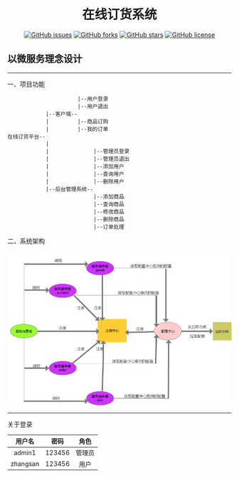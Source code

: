 <h1 align="center"> 在线订货系统 </h1>

<div align="center">

[![GitHub issues](https://img.shields.io/github/issues/CMINI777/online-ordering-platform)](https://github.com/CMINI777/online-ordering-platform/issues) [![GitHub forks](https://img.shields.io/github/forks/CMINI777/online-ordering-platform)](https://github.com/CMINI777/online-ordering-platform/network) [![GitHub stars](https://img.shields.io/github/stars/CMINI777/online-ordering-platform)](https://github.com/CMINI777/online-ordering-platform/stargazers) [![GitHub license](https://img.shields.io/github/license/CMINI777/online-ordering-platform)](https://github.com/CMINI777/online-ordering-platform/blob/master/LICENSE)

</div>

## 以微服务理念设计 ##

---

一、项目功能

```
                      |--用户登录
                      |--用户退出
            |--客户端--
            |         |--商品订购
            |         |--我的订单
在线订货平台--
            |
            |              |--管理员登录
            |              |--管理员退出
            |              |--添加用户
            |              |--查询用户
            |              |--删除用户
            |--后台管理系统--
                           |--添加商品
                           |--查询商品
                           |--修改商品
                           |--删除商品
                           |--订单处理
```

二、系统架构 <br>

![1](https://github.com/CMINI777/online-ordering-platform/blob/master/model.zh-CN.png)

-----

关于登录

| 用户名 | 密码 | 角色 |
| :---: | :---: | :---: |
| admin1 | 123456 | 管理员 |
| zhangsan | 123456 | 用户 |

